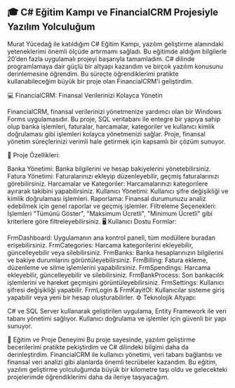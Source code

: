 ## 🎓 C# Eğitim Kampı ve FinancialCRM Projesiyle Yazılım Yolculuğum

Murat Yücedağ ile katıldığım C# Eğitim Kampı, yazılım geliştirme alanındaki yeteneklerimi önemli ölçüde artırmamı sağladı. Bu eğitimde aldığım bilgilerle 20’den fazla uygulamalı projeyi başarıyla tamamladım. C# dilinde programlamaya dair güçlü bir altyapı kazandım ve birçok yazılım konusunu derinlemesine öğrendim. Bu süreçte öğrendiklerimi pratikte kullanabileceğim büyük bir proje olan FinancialCRM'i geliştirdim.

💻 FinancialCRM: Finansal Verilerinizi Kolayca Yönetin

FinancialCRM, finansal verilerinizi yönetmenize yardımcı olan bir Windows Forms uygulamasıdır. Bu proje, SQL veritabanı ile entegre bir yapıya sahip olup banka işlemleri, faturalar, harcamalar, kategoriler ve kullanıcı kimlik doğrulaması gibi işlemleri kolayca yönetmenizi sağlar. Proje, finansal yönetim süreçlerinizi verimli hale getirmek için kapsamlı bir çözüm sunuyor.

🔑 Proje Özellikleri:

Banka Yönetimi: Banka bilgilerini ve hesap bakiyelerini yönetebilirsiniz.
Fatura Yönetimi: Faturalarınızı ekleyip düzenleyebilir, geçmiş faturalarınızı görebilirsiniz.
Harcamalar ve Kategoriler: Harcamalarınızı kategorilere ayırarak takibini yapabilirsiniz.
Kullanıcı Yönetimi: Kullanıcı şifre değişikliği ve kimlik doğrulaması işlemleri.
Raporlama: Finansal durumunuzu analiz edebilmek için genel raporlar ve geçmiş işlemler.
Filtreleme Seçenekleri: İşlemleri "Tümünü Göster", "Maksimum Ücretli", "Minimum Ücretli" gibi kriterlere göre filtreleyebilirsiniz.
🖥 Kullanıcı Dostu Formlar:

FrmDashboard: Uygulamanın ana kontrol paneli, tüm modüllere buradan erişebilirsiniz.
FrmCategories: Harcama kategorilerini ekleyebilir, güncelleyebilir veya silebilirsiniz.
FrmBanks: Banka hesaplarınızın bilgilerini ve bakiye durumlarını görüntüleyebilirsiniz.
FrmBilling: Fatura ekleme, düzenleme ve silme işlemlerini yapabilirsiniz.
FrmSpendings: Harcama ekleyebilir, güncelleyebilir ve silebilirsiniz.
FrmBankProcess: Son bankacılık işlemlerini ve hareket geçmişini görüntüleyebilirsiniz.
FrmSettings: Kullanıcı şifresi değişikliği yapabilir.
FrmLogin & FrmKayitOl: Kullanıcılar sisteme giriş yapabilir veya yeni bir hesap oluşturabilirler.
⚙️ Teknolojik Altyapı:

C# ve SQL Server kullanarak geliştirilen uygulama, Entity Framework ile veri tabanı yönetimi sağlıyor. Kullanıcı doğrulama ve işlemler için güvenli bir yapı sunuyor.

🌟 Eğitim ve Proje Deneyimi
Bu proje sayesinde, yazılım geliştirme becerilerimi pratikte pekiştirdim ve C# dilindeki bilgimi daha da derinleştirdim. FinancialCRM ile kullanıcı yönetimi, veri tabanı bağlantısı ve finansal veri analizi gibi alanlarda önemli tecrübeler kazandım. Bu eğitim, yazılım geliştirme yolculuğumda büyük bir kilometre taşı oldu ve gelecekteki projelerimde öğrendiklerimi daha da ileriye taşıyacağım.
